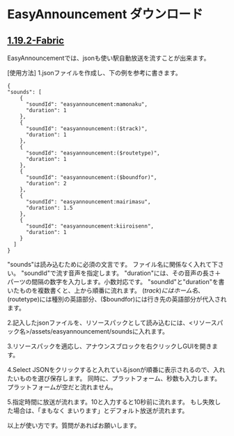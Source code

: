 # EasyAnnouncement ダウンロード
## [1.19.2-Fabric](https://github.com/botamochi129/EasyAnnouncement/releases/tag/1.19.2-Fabric)


EasyAnnouncementでは、jsonも使い駅自動放送を流すことが出来ます。

[使用方法]
1.jsonファイルを作成し、下の例を参考に書きます。

    {
    "sounds": [
        {
          "soundId": "easyannouncement:mamonaku",
          "duration": 1
        },
        {
          "soundId": "easyannouncement:($track)",
          "duration": 1
        },
        {
          "soundId": "easyannouncement:($routetype)",
          "duration": 1
        },
        {
          "soundId": "easyannouncement:($boundfor)",
          "duration": 2
        },
        {
          "soundId": "easyannouncement:mairimasu",
          "duration": 1.5
        },
        {
          "soundId": "easyannouncement:kiiroisenn",
          "duration": 1
        }
      ]
    }

"sounds"は読み込むために必須の文言です。
ファイル名に関係なく入れて下さい。
"soundId"で流す音声を指定します。
"duration"には、その音声の長さ＋パーツの間隔の数字を入力します。小数対応です。
"soundId"と"duration"を書いたものを複数書くと、上から順番に流れます。
($track)にはホーム名、($routetype)には種別の英語部分、($boundfor)には行き先の英語部分が代入されます。

2.記入したjsonファイルを、リソースパックとして読み込むには、<リソースパック名>/assets/easyannouncement/soundsに入れます。

3.リソースパックを適応し、アナウンスブロックを右クリックしGUIを開きます。

4.Select JSONをクリックすると入れているjsonが順番に表示されるので、入れたいものを選び保存します。
同時に、プラットフォーム、秒数も入力します。プラットフォームが空だと流れません。

5.指定時間に放送が流れます。10と入力すると10秒前に流れます。
もし失敗した場合は、「まもなく まいります」とデフォルト放送が流れます。


以上が使い方です。質問があればお願いします。
